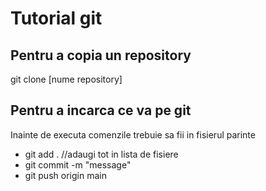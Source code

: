 # Tutorial git
## Pentru a copia un repository 
git clone [nume repository]

## Pentru a incarca ce va pe git
Inainte de executa comenzile trebuie sa fii in fisierul parinte
- git add . //adaugi tot in lista de fisiere
- git commit -m "message"
- git push origin main
